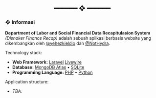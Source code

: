 <h2 align="center"> ━━━━━━  ❖  ━━━━━━ </h2>

### ❖ Informasi

**Department of Labor and Social Financial Data Recapitulasion System** *(Disnaker Finance Recap)* adalah sebuah aplikasi berbasis website yang dikembangkan oleh [@yehezkieldio](https://github.com/yehezkieldio) dan [@NotHydra](https://github.com/NotHydra).

Technology stack:

- **Web Framework:** [Laravel](https://laravel.com/) [Livewire](https://laravel-livewire.com)
- **Database:** [MongoDB Atlas](https://www.mongodb.com/atlas/database) • [SQLite](https://sqlite.org/)
- **Programming Language:** [PHP](https://www.php.net/) • [Python](https://www.python.org/)

Application structure:

- *TBA.*
